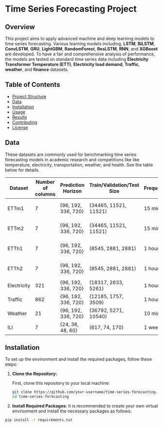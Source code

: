 # Time Series Forecasting Project

## Overview

This project aims to apply advanced machine and deep learning models to time series forecasting. Various learning models including, **LSTM**, **BiLSTM**, **ConvLSTM**, **GRU**, **LightGBM**, **RandomForest**, **ResLSTM**, **RNN**, and **XGBoost** are developed. To have a fair and comprehensive analysis of performance, the models are tested on standard time series data including **Electricity Transformer Temperature (ETT)**, **Electricity load demand**, **Traffic**, **weather**, and **finance** datasets.


## Table of Contents
- [Project Structure](#project-structure)
- [Data](#data)
- [Installation](#installation)
- [Usage](#usage)
- [Results](#results)
- [Contributing](#contributing)
- [License](#license)

## Data
These datasets are commonly used for benchmarking time series forecasting models in academic research and competitions like like temperature, electricity, transportation, weather, and health. See the table below for details.

| Dataset      | Number of columns | Prediction Horizon  | Train/Validation/Test Size | Frequency | Domain       |
|--------------|-------------------|---------------------|----------------------------|-----------|--------------|
| ETTm1        | 7                 | {96, 192, 336, 720} | (34465, 11521, 11521)      | 15 min    | Electricity Transformer Temperature  |
| ETTm2        | 7                 | {96, 192, 336, 720} | (34465, 11521, 11521)      | 15 min    | Electricity Transformer Temperature  |
| ETTh1        | 7                 | {96, 192, 336, 720} | (8545, 2881, 2881)         | 1 hour    | Electricity Transformer Temperature  |
| ETTh2        | 7                 | {96, 192, 336, 720} | (8545, 2881, 2881)         | 1 hour    | Electricity Transformer Temperature  |
| Electricity  | 321               | {96, 192, 336, 720} | (18317, 2633, 5261)        | 1 hour    | Electricity Load Demand  |
| Traffic      | 862               | {96, 192, 336, 720} | (12185, 1757, 3509)        | 1 hour    | Transportation|
| Weather      | 21                | {96, 192, 336, 720} | (36792, 5271, 10540)       | 10 min    | Weather      |
| ILI          | 7                 | {24, 36, 48, 60}    | (617, 74, 170)             | 1 week    | Illness      |

## Installation

To set up the environment and install the required packages, follow these steps:

1. **Clone the Repository:**

   First, clone this repository to your local machine:

   ```bash
   git clone https://github.com/your-username/time-series-forecasting.git
   cd time-series-forecasting

2. **Install Required Packages:**
It is recommended to create your own virtual environment and install the necessary packages as follows:

```bash
pip install -r requirements.txt
